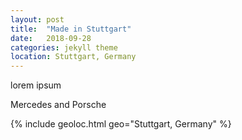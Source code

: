 ```yaml
---
layout: post
title:  "Made in Stuttgart"
date:   2018-09-28
categories: jekyll theme
location: Stuttgart, Germany
---
```


lorem ipsum

Mercedes and Porsche

{% include geoloc.html geo="Stuttgart, Germany" %}



